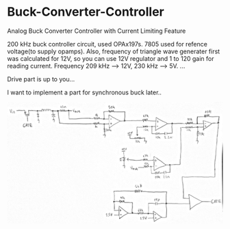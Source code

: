 # Buck-Converter-Controller
Analog Buck Converter Controller with Current Limiting Feature

200 kHz buck controller circuit, used OPAx197s. 7805 used for refence voltage(to supply opamps). Also, frequency of triangle wave generater first was calculated for 12V, so you can use 12V regulator and 1 to 120 gain for reading current. Frequency 209 kHz --> 12V, 230 kHz --> 5V.
...

Drive part is up to you...

I want to implement a part for synchronous buck later..

![](buck-controller.jpg)
